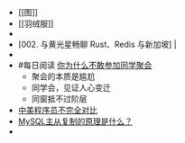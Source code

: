 - [[图]]
- [[羽绒服]]
-
- [002. 与黄光星畅聊 Rust、Redis 与新加坡] |
-
- #每日阅读 [你为什么不敢参加同学聚会](https://mp.weixin.qq.com/s?__biz=MzIwNzM2MjA4OA==&mid=2247548235&idx=1&sn=f87469d6516c5f43871959911085518f&chksm=9711fc0ca066751ae038594ed2c947acc3299fa8dbb4ec9240c9e7a8925e79da04e132b2cd94#rd)
	- 聚会的本质是尴尬
	- 同学会，见证人心变迁
	- 同窗抵不过阶层
- [中美程序员不完全对比](https://mp.weixin.qq.com/s?__biz=MzIxMjE5MTE1Nw==&mid=2653238373&idx=2&sn=ed13fd54597e215d4bb3c3989ebd9289&chksm=8c9846bfbbefcfa9bbdef0f92e07fec2ed6deaf4607bba01b69d098b3ce072d1d2b1442f0316#rd)
- [MySQL主从复制的原理是什么？](https://www.cxyxiaowu.com/21151.html)
-